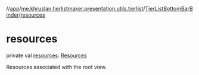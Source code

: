 //[app](../../../index.md)/[me.khruslan.tierlistmaker.presentation.utils.tierlist](../index.md)/[TierListBottomBarBinder](index.md)/[resources](resources.md)

# resources

private val [resources](resources.md): [Resources](https://developer.android.com/reference/kotlin/android/content/res/Resources.html)

Resources associated with the root view.
